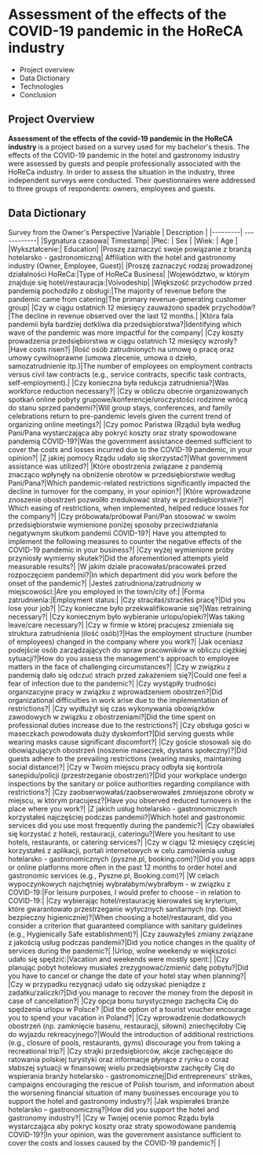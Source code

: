 # Assessment of the effects of the COVID-19 pandemic in the HoReCA industry
* Project overview
* Data Dictionary
* Technologies
* Conclusion

## Project Overview
<b>Assessment of the effects of the covid-19 pandemic in the HoReCA industry </b> is a project based on a survey used for my bachelor's thesis. The effects of the COVID-19 pandemic in the hotel and gastronomy industry were assessed by guests and people professionally associated with the HoReCa industry. In order to assess the situation in the industry, three independent surveys were conducted. Their questionnaires were addressed to three groups of respondents: owners, employees and guests.

## Data Dictionary
Survey from the Owner's Perspective
|Variable | Description |
|---------| ------------|
|Sygnatura czasowa| Timestamp|
|Płeć: | Sex |
|Wiek: | Age |
|Wykształcenie:| Education|
|Proszę zaznaczyć swoje powiązanie z branżą hotelarsko - gastronomiczną| Affiliation with the hotel and gastronomy industry (Owner, Employee, Guest)|
|Proszę zaznaczyć rodzaj prowadzonej działalności HoReCa:|Type of HoReCa Business|
|Województwo, w którym znajduje się hotel/restauracja:|Voivodeship|
|Większość przychodów przed pandemią pochodziło z obsługi:|The majority of revenue before the pandemic came from catering|The primary revenue-generating customer group|
|Czy w ciągu ostatnich 12 miesięcy zauważono spadek przychodów?|The decline in revenue observed over the last 12 months.|
|Która fala pandemii była bardziej dotkliwa dla przedsiębiorstwa?|Identifying which wave of the pandemic was more impactful for the company|
|Czy koszty prowadzenia przedsiębiorstwa w ciągu ostatnich 12 miesięcy wzrosły?|Have costs risen?|
|Ilość osób zatrudnionych na umowę o pracę oraz umowy cywilnoprawne (umowa zlecenie, umowa o dzieło, samozatrudnienie itp.)|The number of employees on employment contracts versus civil law contracts (e.g., service contracts, specific task contracts, self-employment).|
|Czy konieczna była redukcja zatrudnienia?|Was workforce reduction necessary?|
|Czy w obliczu obecnie organizowanych spotkań online pobyty grupowe/konferencje/uroczystości rodzinne wrócą do stanu sprzed pandemii?|Will group stays, conferences, and family celebrations return to pre-pandemic levels given the current trend of organizing online meetings?|
|Czy pomoc Państwa (Rządu) była według Pani/Pana wystarczająca aby pokryć koszty oraz straty spowodowane pandemią COVID-19?|Was the government assistance deemed sufficient to cover the costs and losses incurred due to the COVID-19 pandemic, in your opinion?|
|Z jakiej pomocy Rządu udało się skorzystać?|What government assistance was utilized?|
|Które obostrzenia związane z pandemią znacząco wpłynęły na obniżenie obrotów w przedsiębiorstwie według Pani/Pana?|Which pandemic-related restrictions significantly impacted the decline in turnover for the company, in your opinion?|
|Które wprowadzone znoszenie obostrzeń pozwoliło zredukować straty w przedsiębiorstwie?| Which easing of restrictions, when implemented, helped reduce losses for the company?|
|Czy próbowała/próbował Pani/Pan stosować w swoim przedsiębiorstwie wymienione poniżej sposoby przeciwdziałania negatywnym skutkom pandemii COVID-19?| Have you attempted to implement the following measures to counter the negative effects of the COVID-19 pandemic in your business?|
|Czy wyżej wymienione próby przyniosły wymierny skutek?|Did the aforementioned attempts yield measurable results?|
|W jakim dziale pracowałaś/pracowałeś przed rozpoczęciem pandemii?|In which department did you work before the onset of the pandemic?|
|Jesteś zatrudniona/zatrudniony w miejscowości:|Are you employed in the town/city of:|
|Forma zatrudnienia:|Employment status:|
|Czy straciłaś/straciłeś pracę?|Did you lose your job?|
|Czy konieczne było przekwalifikowanie się?|Was retraining necessary?|
|Czy koniecznym było wybieranie urlopu/opieki?|Was taking leave/care necessary?|
|Czy w firmie w której pracujesz zmieniała się struktura zatrudnienia (ilość osób)?|Has the employment structure (number of employees) changed in the company where you work?|
|Jak oceniasz podejście osób zarządzających do spraw pracowników w obliczu ciężkiej sytuacji?|How do you assess the management's approach to employee matters in the face of challenging circumstances?|
|Czy w związku z pandemią dało się odczuć strach przed zakażeniem się?|Could one feel a fear of infection due to the pandemic?|
|Czy wystąpiły trudności organizacyjne pracy w związku z wprowadzeniem obostrzeń?|Did organizational difficulties in work arise due to the implementation of restrictions?|
|Czy wydłużył się czas wykonywania obowiązków zawodowych w związku z obostrzeniami?|Did the time spent on professional duties increase due to the restrictions?|
|Czy obsługa gości w maseczkach powodowała duży dyskomfort?|Did serving guests while wearing masks cause significant discomfort?|
|Czy goście stosowali się do obowiązujących obostrzeń (noszenie maseczek, dystans społeczny)?|Did guests adhere to the prevailing restrictions (wearing masks, maintaining social distance)?|
|Czy w Twoim miejscu pracy odbyła się kontrola sanepidu/policji (przestrzeganie obostrzeń)?|Did your workplace undergo inspections by the sanitary or police authorities regarding compliance with restrictions?|
|Czy zaobserwowałaś/zaobserwowałeś zmniejszone obroty w miejscu, w którym pracujesz?|Have you observed reduced turnovers in the place where you work?|
|Z jakich usług hotelarsko - gastronomicznych korzystałeś najczęściej podczas pandemii?|Which hotel and gastronomic services did you use most frequently during the pandemic?|
|Czy obawiałeś się korzystać z hoteli, restauracji, cateringu?|Were you hesitant to use hotels, restaurants, or catering services?|
|Czy w ciągu 12 miesięcy częściej korzystałeś z aplikacji, portali internetowych w celu zamówienia usług hotelarsko - gastronomicznych (pyszne.pl, booking.com)?|Did you use apps or online platforms more often in the past 12 months to order hotel and gastronomic services (e.g., Pyszne.pl, Booking.com)?|
|W celach wypoczynkowych najchętniej wybrałabym/wybrałbym - w związku z COVID-19:|For leisure purposes, I would prefer to choose - in relation to COVID-19:|
|Czy wybierając hotel/restaurację kierowałeś się kryterium, które gwarantowało przestrzeganie wytycznych sanitarnych (np. Obiekt bezpieczny higienicznie)?|When choosing a hotel/restaurant, did you consider a criterion that guaranteed compliance with sanitary guidelines (e.g., Hygienically Safe establishment)?|
|Czy zauważyłeś zmiany związane z jakością usług podczas pandemii?|Did you notice changes in the quality of services during the pandemic?|
|Urlop, wolne weekendy w większości udało się spędzić:|Vacation and weekends were mostly spent:|
|Czy planując pobyt hotelowy musiałeś zrezygnować/zmienić datę pobytu?|Did you have to cancel or change the date of your hotel stay when planning?|
|Czy w przypadku rezygnacji udało się odzyskać pieniądze z zadatku/zaliczki?|Did you manage to recover the money from the deposit in case of cancellation?|
|Czy opcja bonu turystycznego zachęciła Cię do spędzenia urlopu w Polsce? |Did the option of a tourist voucher encourage you to spend your vacation in Poland?|
|Czy wprowadzenie dodatkowych obostrzeń (np. zamknięcie basenu, restauracji, siłowni) zniechęciłoby Cię do wyjazdu rekreacyjnego?|Would the introduction of additional restrictions (e.g., closure of pools, restaurants, gyms) discourage you from taking a recreational trip?|
|Czy strajki przedsiębiorców, akcje zachęcające do ratowania polskiej turystyki oraz informacje płynące z rynku o coraz słabszej sytuacji w finansowej wielu przedsiębiorstw zachęciły Cię do wspierania branży hotelarsko - gastronomicznej|Did entrepreneurs' strikes, campaigns encouraging the rescue of Polish tourism, and information about the worsening financial situation of many businesses encourage you to support the hotel and gastronomy industry?|
|Jak wspierałeś branże hotelarsko – gastronomiczną?|How did you support the hotel and gastronomy industry?|
|Czy w Twojej ocenie pomoc Rządu była wystarczająca aby pokryć koszty oraz straty spowodowane pandemią COVID-19?|In your opinion, was the government assistance sufficient to cover the costs and losses caused by the COVID-19 pandemic?|
|

